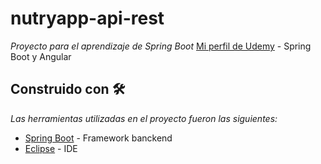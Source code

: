 # nutryapp-api-rest

_Proyecto para el aprendizaje de Spring Boot_
[Mi perfil de Udemy](https://www.udemy.com/user/yesith-valencia/) - Spring Boot y Angular

## Construido con 🛠️

_Las herramientas utilizadas en el proyecto fueron las siguientes:_

* [Spring Boot](https://spring.io/projects/spring-boot) - Framework banckend
* [Eclipse](https://www.eclipse.org/) - IDE
